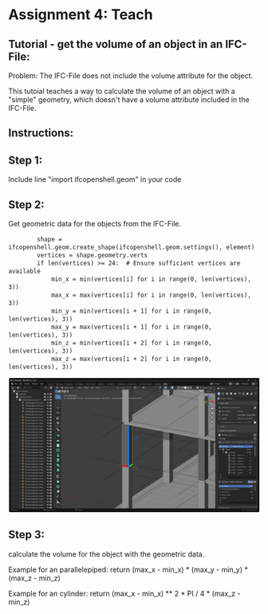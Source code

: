 # Assignment 4: Teach

## Tutorial - get the volume of an object in an IFC-File:

Problem: The IFC-File does not include the volume attribute for the object.

This tutoial teaches a way to calculate the volume of an object with a "simple" geometry, which doesn't have a volume attribute included in the IFC-File.

## Instructions:

## Step 1:

Include line "import ifcopenshell.geom" in your code

## Step 2:

Get geometric data for the objects from the IFC-File.

            shape = ifcopenshell.geom.create_shape(ifcopenshell.geom.settings(), element)
            vertices = shape.geometry.verts
            if len(vertices) >= 24:  # Ensure sufficient vertices are available
                min_x = min(vertices[i] for i in range(0, len(vertices), 3))
                max_x = max(vertices[i] for i in range(0, len(vertices), 3))
                min_y = min(vertices[i + 1] for i in range(0, len(vertices), 3))
                max_y = max(vertices[i + 1] for i in range(0, len(vertices), 3))
                min_z = min(vertices[i + 2] for i in range(0, len(vertices), 3))
                max_z = max(vertices[i + 2] for i in range(0, len(vertices), 3))

![IMG 1](https://raw.githubusercontent.com/JanikRosien/BIManalyst_g_23/refs/heads/main/A4/pictures/IMG1.png)

## Step 3:

calculate the volume for the object with the geometric data.

Example for an parallelepiped:
return (max_x - min_x) * (max_y - min_y) * (max_z - min_z)

Example for an cylinder:
return (max_x - min_x) ** 2 * PI / 4 * (max_z - min_z)
